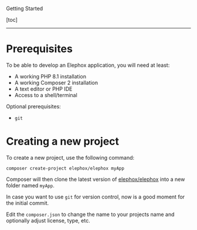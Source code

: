 <section class="hero is-primary">
  <div class="hero-body">
    <p class="title">Getting Started</p>
  </div>
</section>

<!---{? set title = "Getting Started @ Elephox" }-->

[toc]

---

# Prerequisites

To be able to develop an Elephox application, you will need at least:

- A working PHP 8.1 installation
- A working Composer 2 installation
- A text editor or PHP IDE
- Access to a shell/terminal

Optional prerequisites:

- `git`

# Creating a new project

To create a new project, use the following command:

```shell
composer create-project elephox/elephox myApp
```

Composer will then clone the latest version of [elephox/elephox](https://github.com/elephox-dev/elephox) into a new folder named `myApp`.

In case you want to use `git` for version control, now is a good moment for the initial commit.

Edit the `composer.json` to change the name to your projects name and optionally adjust license, type, etc.
